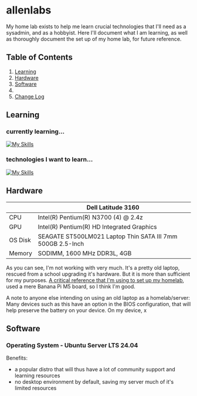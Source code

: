 # allenlabs
My home lab exists to help me learn crucial technologies that I'll need as a sysadmin, and as a hobbyist. Here I'll document what I am learning, as well as thoroughly document the set up of my home lab, for future reference. 

## Table of Contents

1. [Learning](https://github.com/lynArk/allenlabs?tab=readme-ov-file#Learning)
2. [Hardware](https://github.com/lynArk/allenlabs?tab=readme-ov-file#Hardware)
3. [Software](https://github.com/lynArk/allenlabs?tab=readme-ov-file#Software)
4. [](https://github.com/lynArk/allenlabs?tab=readme-ov-file#)
5. [Change Log](https://github.com/lynArk/allenlabs?tab=readme-ov-file#Change_Log)

## Learning

### currently learning...
[![My Skills](https://skillicons.dev/icons?i=bash,docker,git,vscode)](https://skillicons.dev)
### technologies I want to learn...
[![My Skills](https://skillicons.dev/icons?i=aws,azure,bash,c,cpp,cloudflare,css,docker,git,github,go,html,java,js,kubernetes,lua,mysql,mongodb,neovim,nginx,php,powershell,py,raspberrypi,ruby,rust,sqlite,vscode,wordpress)](https://skillicons.dev)

## Hardware

|          | Dell Latitude 3160                                         |
|----------|------------------------------------------------------------|
| CPU      | Intel(R) Pentium(R) N3700 (4) @ 2.4z                       |
| GPU      | Intel(R) Pentium(R) HD Integrated Graphics                 |
| OS Disk  | SEAGATE ST500LM021 Laptop Thin SATA III 7mm 500GB 2.5-Inch |
| Memory   | SODIMM, 1600 MHz DDR3L, 4GB                                |

As you can see, I'm not working with very much. It's a pretty old laptop, rescued from a school upgrading it's hardware. But it is more than sufficient for my purposes. [A critical reference that I'm using to set up my homelab](https://github.com/Yann39/self-hosted "Yann39/self-hosted"), used a mere Banana Pi M5 board, so I think I'm good. 

A note to anyone else intending on using an old laptop as a homelab/server: Many devices such as this have an option in the BIOS configuration, that will help preserve the battery on your device. On my device, x

## Software 

### Operating System - Ubuntu Server LTS 24.04
Benefits:
- a popular distro that will thus have a lot of community support and learning resources
- no desktop environment by default, saving my server much of it's limited resources
